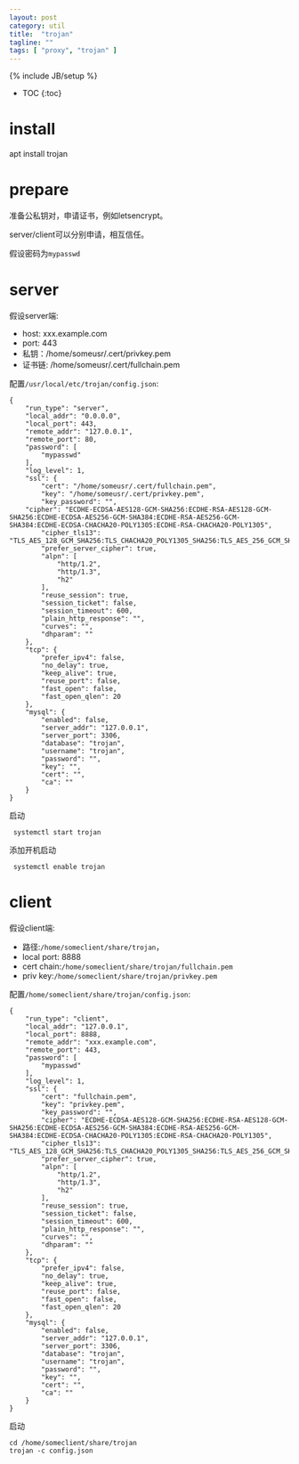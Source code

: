 ```yaml
---
layout: post
category: util
title:  "trojan"
tagline: ""
tags: [ "proxy", "trojan" ] 
---
```

{% include JB/setup %}

* TOC
{:toc}

# install

  apt install trojan

# prepare

准备公私钥对，申请证书，例如letsencrypt。

server/client可以分别申请，相互信任。

假设密码为`mypasswd`

# server

假设server端:
- host: xxx.example.com
- port: 443
- 私钥：/home/someusr/.cert/privkey.pem
- 证书链: /home/someusr/.cert/fullchain.pem

配置`/usr/local/etc/trojan/config.json`: 

    {
        "run_type": "server",
        "local_addr": "0.0.0.0",
        "local_port": 443,
        "remote_addr": "127.0.0.1",
        "remote_port": 80,
        "password": [
            "mypasswd"
        ],
        "log_level": 1,
        "ssl": {
            "cert": "/home/someusr/.cert/fullchain.pem",
            "key": "/home/someusr/.cert/privkey.pem",
            "key_password": "",
        "cipher": "ECDHE-ECDSA-AES128-GCM-SHA256:ECDHE-RSA-AES128-GCM-SHA256:ECDHE-ECDSA-AES256-GCM-SHA384:ECDHE-RSA-AES256-GCM-SHA384:ECDHE-ECDSA-CHACHA20-POLY1305:ECDHE-RSA-CHACHA20-POLY1305",
            "cipher_tls13": "TLS_AES_128_GCM_SHA256:TLS_CHACHA20_POLY1305_SHA256:TLS_AES_256_GCM_SHA384",
            "prefer_server_cipher": true,
            "alpn": [
                "http/1.2", 
                "http/1.3", 
                "h2"
            ],
            "reuse_session": true,
            "session_ticket": false,
            "session_timeout": 600,
            "plain_http_response": "",
            "curves": "",
            "dhparam": ""
        },
        "tcp": {
            "prefer_ipv4": false,
            "no_delay": true,
            "keep_alive": true,
            "reuse_port": false,
            "fast_open": false,
            "fast_open_qlen": 20
        },
        "mysql": {
            "enabled": false,
            "server_addr": "127.0.0.1",
            "server_port": 3306,
            "database": "trojan",
            "username": "trojan",
            "password": "",
            "key": "",
            "cert": "",
            "ca": ""
        }
    }


启动

     systemctl start trojan  

添加开机启动

     systemctl enable trojan  


# client

假设client端:
- 路径:`/home/someclient/share/trojan`，
- local port: 8888
- cert chain:`/home/someclient/share/trojan/fullchain.pem`
- priv key:`/home/someclient/share/trojan/privkey.pem`

配置`/home/someclient/share/trojan/config.json`: 

    {
        "run_type": "client",
        "local_addr": "127.0.0.1",
        "local_port": 8888,
        "remote_addr": "xxx.example.com",
        "remote_port": 443,
        "password": [
            "mypasswd"
        ],
        "log_level": 1,
        "ssl": {
            "cert": "fullchain.pem",
            "key": "privkey.pem",
            "key_password": "",
            "cipher": "ECDHE-ECDSA-AES128-GCM-SHA256:ECDHE-RSA-AES128-GCM-SHA256:ECDHE-ECDSA-AES256-GCM-SHA384:ECDHE-RSA-AES256-GCM-SHA384:ECDHE-ECDSA-CHACHA20-POLY1305:ECDHE-RSA-CHACHA20-POLY1305",
            "cipher_tls13": "TLS_AES_128_GCM_SHA256:TLS_CHACHA20_POLY1305_SHA256:TLS_AES_256_GCM_SHA384",
            "prefer_server_cipher": true,
            "alpn": [
                "http/1.2",
                "http/1.3",
                "h2"
            ],
            "reuse_session": true,
            "session_ticket": false,
            "session_timeout": 600,
            "plain_http_response": "",
            "curves": "",
            "dhparam": ""
        },
        "tcp": {
            "prefer_ipv4": false,
            "no_delay": true,
            "keep_alive": true,
            "reuse_port": false,
            "fast_open": false,
            "fast_open_qlen": 20
        },
        "mysql": {
            "enabled": false,
            "server_addr": "127.0.0.1",
            "server_port": 3306,
            "database": "trojan",
            "username": "trojan",
            "password": "",
            "key": "",
            "cert": "",
            "ca": ""
        }
    }


启动

    cd /home/someclient/share/trojan
    trojan -c config.json

